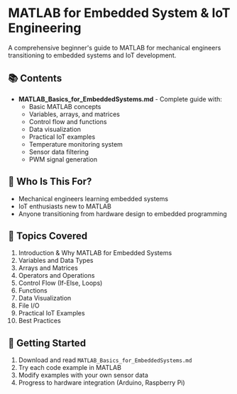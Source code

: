 # MATLAB for Embedded System & IoT Engineering

A comprehensive beginner's guide to MATLAB for mechanical engineers transitioning to embedded systems and IoT development.

## 📚 Contents

- **MATLAB_Basics_for_EmbeddedSystems.md** - Complete guide with:
  - Basic MATLAB concepts
  - Variables, arrays, and matrices
  - Control flow and functions
  - Data visualization
  - Practical IoT examples
  - Temperature monitoring system
  - Sensor data filtering
  - PWM signal generation

## 🎯 Who Is This For?

- Mechanical engineers learning embedded systems
- IoT enthusiasts new to MATLAB
- Anyone transitioning from hardware design to embedded programming

## 📖 Topics Covered

1. Introduction & Why MATLAB for Embedded Systems
2. Variables and Data Types
3. Arrays and Matrices
4. Operators and Operations
5. Control Flow (If-Else, Loops)
6. Functions
7. Data Visualization
8. File I/O
9. Practical IoT Examples
10. Best Practices

## 🚀 Getting Started

1. Download and read `MATLAB_Basics_for_EmbeddedSystems.md`
2. Try each code example in MATLAB
3. Modify examples with your own sensor data
4. Progress to hardware integration (Arduino, Raspberry Pi)
